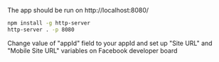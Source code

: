 The app should be run on http://localhost:8080/

```bash
npm install -g http-server
http-server . -p 8080
```

Change value of "appId" field to your appId and set up "Site URL" and "Mobile Site URL" variables on Facebook developer board

